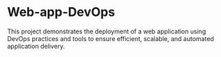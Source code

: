 # Web-app-DevOps
This project demonstrates the deployment of a web application using DevOps practices and tools to ensure efficient, scalable, and automated application delivery. 
